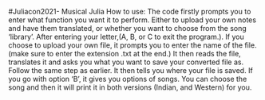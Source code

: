 #Juliacon2021- Musical Julia
How to use:
The code firstly prompts you to enter what function you want it to perform.
Either to upload your own notes and have them translated, or whether you want to choose from the song ‘library’. After entering your letter,(A, B, or C to exit the program.). If you choose to upload your own file, it prompts you to enter the name of the file.(make sure to enter the extension .txt at the end.) It then reads the file, translates it and asks you what you want to save your converted file as. Follow the same step as earlier. It then tells you where your file is saved. If you go with option ‘B’, it gives you options of songs. You can choose the song and then it will print it in both versions (Indian, and Western) for you. 
